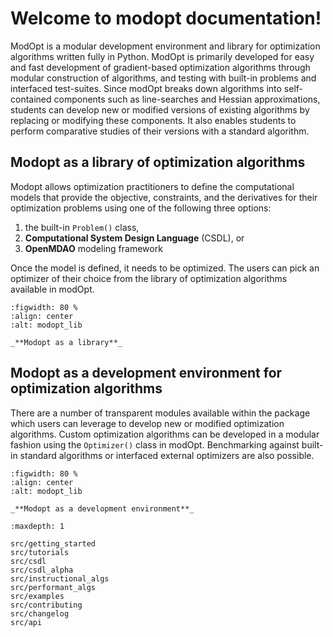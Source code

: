 # Welcome to modopt documentation!

ModOpt is a modular development environment and library for optimization
algorithms written fully in Python.
ModOpt is primarily developed for easy and fast development of 
gradient-based optimization algorithms through modular construction of 
algorithms, and testing with built-in problems and interfaced test-suites.
Since modOpt breaks down algorithms into self-contained components such as
line-searches and Hessian approximations, students can develop new or modified versions 
of existing algorithms by replacing or modifying these components.
It also enables students to perform comparative studies of their versions with a 
standard algorithm.

## Modopt as a library of optimization algorithms

Modopt allows optimization practitioners to define the computational models that provide
the objective, constraints, and the derivatives for their optimization problems 
using one of the following three options:
1. the built-in `Problem()` class,
2. **Computational System Design Language** (CSDL), or
3. **OpenMDAO** modeling framework

Once the model is defined, it needs to be optimized. 
The users can pick an optimizer of their choice from the
library of optimization algorithms available in modOpt.

<!-- ![modopt_lib](/src/images/modopt_lib.png "Modopt as a library") -->
```{figure} /src/images/modopt_lib.png
:figwidth: 80 %
:align: center
:alt: modopt_lib

_**Modopt as a library**_
```

## Modopt as a development environment for optimization algorithms

There are a number of transparent modules available within the package
which users can leverage to develop new or modified optimization algorithms.
Custom optimization algorithms can be developed in a modular fashion 
using the `Optimizer()` class in modOpt.
Benchmarking against built-in standard algorithms or interfaced external optimizers
are also possible.

<!-- ![modopt_env](/src/images/modopt_env.png "Modopt as a development environment") -->
<!-- <img src="/images/modopt_env.png" alt='modopt_env' title="Modopt as a development environment" width="150" height="100"/> -->
<!-- <p align="center"> -->
<!-- <img src="images/modopt_env.png" alt='modopt_env'> -->
<!-- </p> -->
```{figure} /src/images/modopt_env.png
:figwidth: 80 %
:align: center
:alt: modopt_lib

_**Modopt as a development environment**_
```


<!-- # Cite us
```none
@article{lsdo2023,
        Author = { Anugrah Jo Joshy, and John T. Hwang},
        Journal = {Name of the journal},
        Title = {A modular development environment and library for optimization
        algorithms},
        pages = {0123},
        year = {2024},
        issn = {0123-4567},
        doi = {https://doi.org/}
        }
``` -->

<!-- Remove/add custom pages from/to toc as per your package's requirement -->

```{toctree}
:maxdepth: 1

src/getting_started
src/tutorials
src/csdl
src/csdl_alpha
src/instructional_algs
src/performant_algs
src/examples
src/contributing
src/changelog
src/api
```
